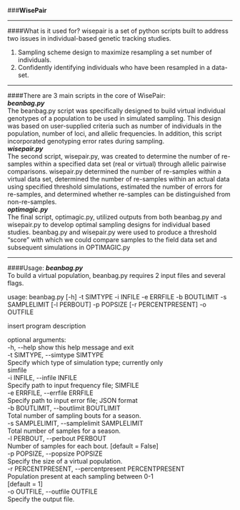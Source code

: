 ###**WisePair**
* * *
####What is it used for?
wisepair is a set of python scripts built to address two issues in individual-based
genetic tracking studies.  
1) Sampling scheme design to maximize resampling a set number of individuals.  
2) Confidently identifying individuals who have been resampled in a data-set.  
* * *
####There are 3 main scripts in the core of WisePair:  
**_beanbag.py_**  
The beanbag.py script was specifically designed to build virtual individual genotypes of a population to be used in simulated sampling.  This design was based on user-supplied criteria such as number of individuals in the population, number of loci, and allelic frequencies.  In addition, this script incorporated genotyping error rates during sampling.  
**_wisepair.py_**  
The second script, wisepair.py, was created to determine the number of re-samples within a specified data set (real or virtual) through allelic pairwise comparisons.  wisepair.py determined the number of re-samples within a virtual data set, determined the number of re-samples within an actual data using specified threshold simulations, estimated the number of errors for re-samples, and determined whether re-samples can be distinguished from non-re-samples.  
**_optimagic.py_**  
The final script, optimagic.py, utilized outputs from both beanbag.py and wisepair.py to develop optimal sampling designs for individual based studies.  beanbag.py and wisepair.py were used to produce a threshold “score” with which we could compare samples to the field data set and subsequent simulations in OPTIMAGIC.py  
* * *
####Usage:
**_beanbag.py_**  
To build a virtual population, beanbag.py requires 2 input files and several flags.  

usage: beanbag.py [-h] -t SIMTYPE -i INFILE -e ERRFILE -b BOUTLIMIT -s  
                  SAMPLELIMIT [-l PERBOUT] -p POPSIZE [-r PERCENTPRESENT] -o  
                  OUTFILE  

insert program description  

optional arguments:  
  -h, --help            show this help message and exit  
  -t SIMTYPE, --simtype SIMTYPE  
                        Specify which type of simulation type; currently only  
                        simfile  
  -i INFILE, --infile INFILE  
                        Specify path to input frequency file; SIMFILE  
  -e ERRFILE, --errfile ERRFILE  
                        Specify path to input error file; JSON format  
  -b BOUTLIMIT, --boutlimit BOUTLIMIT  
                        Total number of sampling bouts for a season.  
  -s SAMPLELIMIT, --samplelimit SAMPLELIMIT  
                        Total number of samples for a season.  
  -l PERBOUT, --perbout PERBOUT  
                        Number of samples for each bout. [default = False]  
  -p POPSIZE, --popsize POPSIZE  
                        Specify the size of a virtual population.  
  -r PERCENTPRESENT, --percentpresent PERCENTPRESENT  
                        Population present at each sampling between 0-1  
                        [default = 1]  
  -o OUTFILE, --outfile OUTFILE  
                        Specify the output file.  


